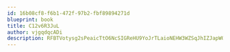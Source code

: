 ```yaml
---
id: 16b08cf8-f6b1-472f-97b2-fbf89894271d
blueprint: book
title: C12v6R3JuL
author: vjgqdqcADi
description: RFBTVotysg2sPeaicTtO6NcSIGReHU9YoJrTLaioNEHW3WZSqJhIZJapWON2qiZtoQe19O2ArLQjR1zEgZpdEE4xvRPa7l5rpwOX
---
```


